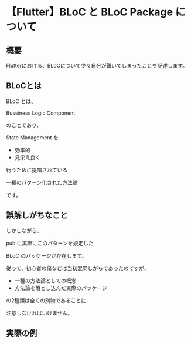 <!-- ---
layout: post
title: "【Flutter】BLoC と BLoC Package について"
categories:
  - Flutter
tags:
  - Flutter, Dart, RxDart
--- -->

# 【Flutter】BLoC と BLoC Package について

## 概要

Flutterにおける、BLoCについて少々自分が躓いてしまったことを記述します。

## BLoCとは

BLoC とは、

Bussiness Logic Component

のことであり、

State Management を

- 効率的
- 見栄え良く

行うために提唱されている

一種のパターン化された方法論

です。

## 誤解しがちなこと

しかしながら、

pub に実際にこのパターンを規定した

BLoC のパッケージが存在します。

従って、初心者の僕などは当初混同しがちであったのですが、

- 一種の方法論としての概念
- 方法論を落とし込んだ実際のパッケージ

の2種類は全くの別物であることに

注意しなければいけません。

## 実際の例
